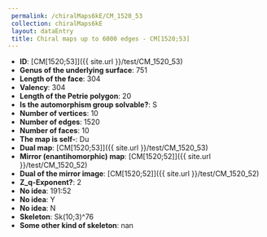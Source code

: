```yaml
--- 
 permalink: /chiralMaps6kE/CM_1520_53 
 collection: chiralMaps6kE
 layout: dataEntry
 title: Chiral maps up to 6000 edges - CM[1520;53]
---
```


- **ID**: [CM[1520;53]]({{ site.url }}/test/CM_1520_53)
- **Genus of the underlying surface**: 751
- **Length of the face**: 304
- **Valency**: 304
- **Length of the Petrie polygon**: 20
- **Is the automorphism group solvable?**: S
- **Number of vertices**: 10
- **Number of edges**: 1520
- **Number of faces**: 10
- **The map is self-**: Du
- **Dual map**: [CM[1520;53]]({{ site.url }}/test/CM_1520_53)
- **Mirror (enantihomorphic) map**: [CM[1520;52]]({{ site.url }}/test/CM_1520_52)
- **Dual of the mirror image**: [CM[1520;52]]({{ site.url }}/test/CM_1520_52)
- **Z_q-Exponent?**: 2
- **No idea**:  191:52
- **No idea**: Y
- **No idea**: N
- **Skeleton**: Sk(10;3)^76
- **Some other kind of skeleton**: nan
